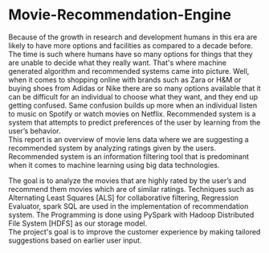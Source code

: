 # Movie-Recommendation-Engine
Because of the growth in research and development humans in this era are likely to have more options and facilities as compared to a decade before. 
The time is such where humans have so many options for things that they are unable to decide what they really want. 
That's where machine generated algorithm and recommended systems came into picture. 
Well, when it comes to shopping online with brands such as Zara or H&M or buying shoes from Adidas or Nike there are so many options available that it can be difficult for an individual to choose what they want, and they end up getting confused. 
Same confusion builds up more when an individual listen to music on Spotify or watch movies on Netflix. 
Recommended system is a system that attempts to predict preferences of the user by learning from the user’s behavior.  
This report is an overview of movie lens data where we are suggesting a recommended system by analyzing ratings given by the users. 
Recommended system is an information filtering tool that is predominant when it comes to machine learning using big data technologies.  

The goal is to analyze the movies that are highly rated by the user’s and recommend them movies which are of similar ratings. 
Techniques such as Alternating Least Squares [ALS] for collaborative filtering, Regression Evaluator, spark SQL are used in the implementation of recommendation system. 
The Programming is done using PySpark with Hadoop Distributed File System [HDFS] as our storage model.  
The project's goal is to improve the customer experience by making tailored suggestions based on earlier user input.
